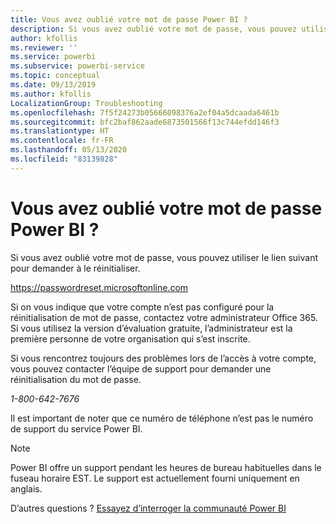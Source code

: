 ```yaml
---
title: Vous avez oublié votre mot de passe Power BI ?
description: Si vous avez oublié votre mot de passe, vous pouvez utiliser un lien pour demander à le réinitialiser.
author: kfollis
ms.reviewer: ''
ms.service: powerbi
ms.subservice: powerbi-service
ms.topic: conceptual
ms.date: 09/13/2019
ms.author: kfollis
LocalizationGroup: Troubleshooting
ms.openlocfilehash: 7f5f24273b05666098376a2ef04a5dcaada6461b
ms.sourcegitcommit: bfc2baf862aade6873501566f13c744efdd146f3
ms.translationtype: HT
ms.contentlocale: fr-FR
ms.lasthandoff: 05/13/2020
ms.locfileid: "83139828"
---
```

# <a name="forgot-your-password-for-power-bi"></a>Vous avez oublié votre mot de passe Power BI ?

Si vous avez oublié votre mot de passe, vous pouvez utiliser le lien suivant pour demander à le réinitialiser.

<https://passwordreset.microsoftonline.com>

Si on vous indique que votre compte n’est pas configuré pour la réinitialisation de mot de passe, contactez votre administrateur Office 365. Si vous utilisez la version d’évaluation gratuite, l’administrateur est la première personne de votre organisation qui s’est inscrite.

Si vous rencontrez toujours des problèmes lors de l’accès à votre compte, vous pouvez contacter l’équipe de support pour demander une réinitialisation du mot de passe.

*1-800-642-7676*

Il est important de noter que ce numéro de téléphone n’est pas le numéro de support du service Power BI.

> [!NOTE]
> Power BI offre un support pendant les heures de bureau habituelles dans le fuseau horaire EST. Le support est actuellement fourni uniquement en anglais.

D’autres questions ? [Essayez d’interroger la communauté Power BI](https://community.powerbi.com/)